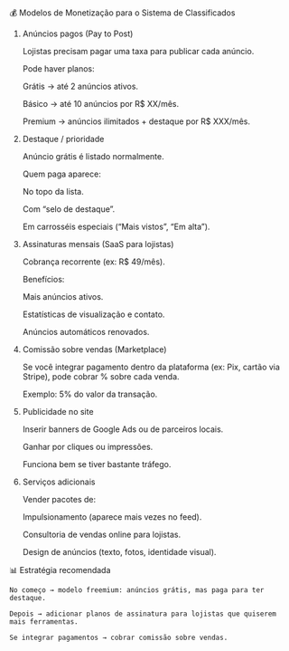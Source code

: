 💰 Modelos de Monetização para o Sistema de Classificados
1. Anúncios pagos (Pay to Post)

    Lojistas precisam pagar uma taxa para publicar cada anúncio.

    Pode haver planos:

    Grátis → até 2 anúncios ativos.

    Básico → até 10 anúncios por R$ XX/mês.

    Premium → anúncios ilimitados + destaque por R$ XXX/mês.


2. Destaque / prioridade

    Anúncio grátis é listado normalmente.
    
    Quem paga aparece:
    
    No topo da lista.
    
    Com “selo de destaque”.
    
    Em carrosséis especiais (“Mais vistos”, “Em alta”).


3. Assinaturas mensais (SaaS para lojistas)

    Cobrança recorrente (ex: R$ 49/mês).
    
    Benefícios:
    
    Mais anúncios ativos.
    
    Estatísticas de visualização e contato.
    
    Anúncios automáticos renovados.


4. Comissão sobre vendas (Marketplace)

    Se você integrar pagamento dentro da plataforma (ex: Pix, cartão via Stripe), pode cobrar % sobre cada venda.
    
    Exemplo: 5% do valor da transação.


5. Publicidade no site
    
    Inserir banners de Google Ads ou de parceiros locais.
    
    Ganhar por cliques ou impressões.
    
    Funciona bem se tiver bastante tráfego.


6. Serviços adicionais
    
    Vender pacotes de:
    
    Impulsionamento (aparece mais vezes no feed).
    
    Consultoria de vendas online para lojistas.
    
    Design de anúncios (texto, fotos, identidade visual).

    
📊 Estratégia recomendada

    No começo → modelo freemium: anúncios grátis, mas paga para ter destaque.
    
    Depois → adicionar planos de assinatura para lojistas que quiserem mais ferramentas.
    
    Se integrar pagamentos → cobrar comissão sobre vendas.
